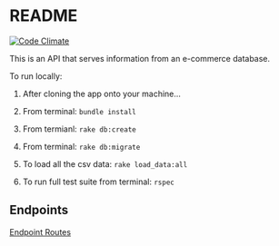 # README

[![Code Climate](https://codeclimate.com/github/tmikeschu/rails_engine/badges/gpa.svg)](https://codeclimate.com/github/tmikeschu/rails_engine)

This is an API that serves information from an e-commerce database.

To run locally:

1. After cloning the app onto your machine...

2. From terminal: `bundle install`

3. From termianl: `rake db:create`

4) From terminal: `rake db:migrate`

5) To load all the csv data: `rake load_data:all`

6) To run full test suite from terminal: `rspec`

## Endpoints

[Endpoint Routes]('https://github.com/tmikeschu/rails_engine/blob/master/config/routes.rb')



